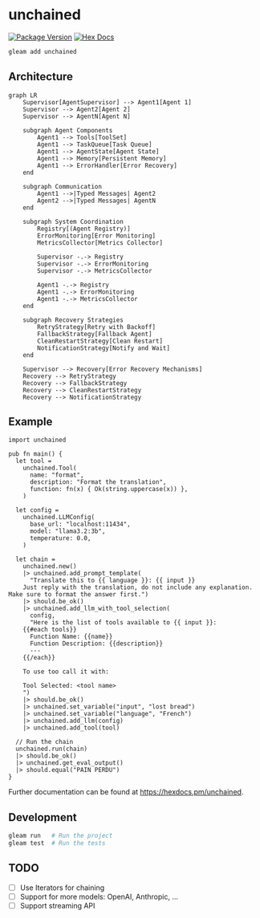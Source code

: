 # unchained

[![Package Version](https://img.shields.io/hexpm/v/unchained)](https://hex.pm/packages/unchained)
[![Hex Docs](https://img.shields.io/badge/hex-docs-ffaff3)](https://hexdocs.pm/unchained/)

```sh
gleam add unchained
```

## Architecture

```mermaid
graph LR
    Supervisor[AgentSupervisor] --> Agent1[Agent 1]
    Supervisor --> Agent2[Agent 2]
    Supervisor --> AgentN[Agent N]

    subgraph Agent Components
        Agent1 --> Tools[ToolSet]
        Agent1 --> TaskQueue[Task Queue]
        Agent1 --> AgentState[Agent State]
        Agent1 --> Memory[Persistent Memory]
        Agent1 --> ErrorHandler[Error Recovery]
    end

    subgraph Communication
        Agent1 -->|Typed Messages| Agent2
        Agent2 -->|Typed Messages| AgentN
    end

    subgraph System Coordination
        Registry[(Agent Registry)]
        ErrorMonitoring[Error Monitoring]
        MetricsCollector[Metrics Collector]

        Supervisor -.-> Registry
        Supervisor -.-> ErrorMonitoring
        Supervisor -.-> MetricsCollector

        Agent1 -.-> Registry
        Agent1 -.-> ErrorMonitoring
        Agent1 -.-> MetricsCollector
    end

    subgraph Recovery Strategies
        RetryStrategy[Retry with Backoff]
        FallbackStrategy[Fallback Agent]
        CleanRestartStrategy[Clean Restart]
        NotificationStrategy[Notify and Wait]
    end

    Supervisor --> Recovery[Error Recovery Mechanisms]
    Recovery --> RetryStrategy
    Recovery --> FallbackStrategy
    Recovery --> CleanRestartStrategy
    Recovery --> NotificationStrategy
```

## Example

```gleam
import unchained

pub fn main() {
  let tool =
    unchained.Tool(
      name: "format",
      description: "Format the translation",
      function: fn(x) { Ok(string.uppercase(x)) },
    )

  let config =
    unchained.LLMConfig(
      base_url: "localhost:11434",
      model: "llama3.2:3b",
      temperature: 0.0,
    )

  let chain =
    unchained.new()
    |> unchained.add_prompt_template(
      "Translate this to {{ language }}: {{ input }}
    Just reply with the translation, do not include any explanation. Make sure to format the answer first.")
    |> should.be_ok()
    |> unchained.add_llm_with_tool_selection(
      config,
      "Here is the list of tools available to {{ input }}:
    {{#each tools}}
      Function Name: {{name}}
      Function Description: {{description}}
      ---
    {{/each}}

    To use too call it with:

    Tool Selected: <tool name>
    ")
    |> should.be_ok()
    |> unchained.set_variable("input", "lost bread")
    |> unchained.set_variable("language", "French")
    |> unchained.add_llm(config)
    |> unchained.add_tool(tool)

  // Run the chain
  unchained.run(chain)
  |> should.be_ok()
  |> unchained.get_eval_output()
  |> should.equal("PAIN PERDU")
}
```

Further documentation can be found at <https://hexdocs.pm/unchained>.

## Development

```sh
gleam run   # Run the project
gleam test  # Run the tests
```

## TODO

- [ ] Use Iterators for chaining
- [ ] Support for more models: OpenAI, Anthropic, ...
- [ ] Support streaming API
